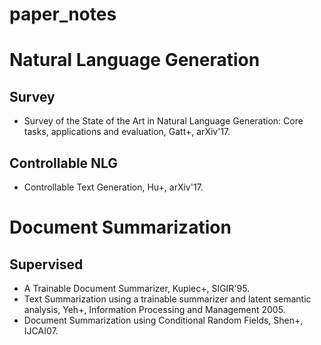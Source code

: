 # paper_notes

# Natural Language Generation
## Survey
* Survey of the State of the Art in Natural Language Generation: Core tasks, applications and evaluation, Gatt+, arXiv'17.

## Controllable NLG
* Controllable Text Generation, Hu+, arXiv'17.

# Document Summarization
## Supervised
* A Trainable Document Summarizer, Kupiec+, SIGIR'95.
* Text Summarization using a trainable summarizer and latent semantic analysis, Yeh+, Information Processing and Management 2005.
* Document Summarization using Conditional Random Fields, Shen+, IJCAI07.
